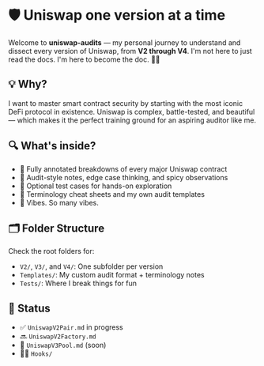 # 🛡️ Uniswap one version at a time

Welcome to **uniswap-audits** — my personal journey to understand and dissect every version of Uniswap, from **V2 through V4**. I'm not here to just read the docs. I'm here to become the doc. 📜✨

## 💡 Why?

I want to master smart contract security by starting with the most iconic DeFi protocol in existence. Uniswap is complex, battle-tested, and beautiful — which makes it the perfect training ground for an aspiring auditor like me.

## 🔍 What's inside?

- 📘 Fully annotated breakdowns of every major Uniswap contract
- 🧠 Audit-style notes, edge case thinking, and spicy observations
- 🧪 Optional test cases for hands-on exploration
- 🧰 Terminology cheat sheets and my own audit templates
- 🧬 Vibes. So many vibes.

## 🗂️ Folder Structure

Check the root folders for:

- `V2/`, `V3/`, and `V4/`: One subfolder per version
- `Templates/`: My custom audit format + terminology notes
- `Tests/`: Where I break things for fun

## 🚀 Status

- ✅ `UniswapV2Pair.md` in progress
- 🔜 `UniswapV2Factory.md`
- 🔮 `UniswapV3Pool.md` (soon)
- 🧙‍♀️ `Hooks/`
